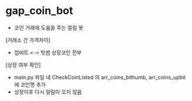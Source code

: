 # gap_coin_bot
* 코인 거래에 도움을 주는 알림 봇

[거래소 간 가격차이]
 - 업비트 <-> 빗썸 상장코인 전부
 
[상장 여부 확인]
 - main.py 파일 내 CheckCoinListed 의 arr_coins_bithumb, arr_coins_upbit 에 코인명 추가
 - 상장이후 다시 알림이 오지 않음

